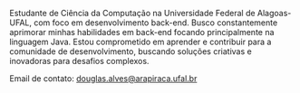 Estudante de Ciência da Computação na Universidade Federal de Alagoas-UFAL, com foco em desenvolvimento back-end. Busco constantemente aprimorar minhas habilidades em back-end focando principalmente na linguagem Java. Estou comprometido em aprender e contribuir para a comunidade de desenvolvimento, buscando soluções criativas e inovadoras para desafios complexos.

Email de contato: douglas.alves@arapiraca.ufal.br

<!---
Douglas-Alv3s/Douglas-Alv3s is a ✨ special ✨ repository because its `README.md` (this file) appears on your GitHub profile.
You can click the Preview link to take a look at your changes.
--->
